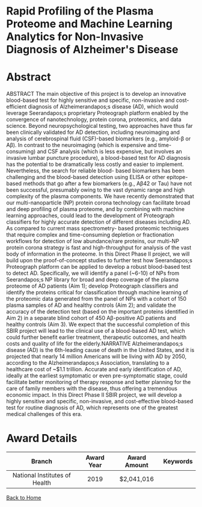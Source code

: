 
Rapid Profiling of the Plasma Proteome and Machine Learning Analytics for Non-Invasive Diagnosis of Alzheimer&#039;s Disease
============================================================================================================================

# Abstract


ABSTRACT
The main objective of this project is to develop an innovative blood-based test for highly sensitive and specific,
non-invasive and cost-efficient diagnosis of Alzheimerandapos;s disease (AD), which would leverage Seerandapos;s proprietary
Proteograph platform enabled by the convergence of nanotechnology, protein corona, proteomics, and data
science. Beyond neuropsychological testing, two approaches have thus far been clinically validated for AD
detection, including neuroimaging and analysis of cerebrospinal fluid (CSF)-based biomarkers (e.g., amyloid-β
or Aβ). In contrast to the neuroimaging (which is expensive and time-consuming) and CSF analysis (which is
less expensive, but involves an invasive lumbar puncture procedure), a blood-based test for AD diagnosis has
the potential to be dramatically less costly and easier to implement. Nevertheless, the search for reliable blood-
based biomarkers has been challenging and the blood-based detection using ELISA or other epitope-based
methods that go after a few biomarkers (e.g., Aβ42 or Tau) have not been successful, presumably owing to the
vast dynamic range and high complexity of the plasma components. We have recently demonstrated that our
multi-nanoparticle (NP) protein corona technology can facilitate broad and deep profiling of plasma proteome,
and by combining with machine learning approaches, could lead to the development of Proteograph classifiers
for highly accurate detection of different diseases including AD. As compared to current mass spectrometry-
based proteomic techniques that require complex and time-consuming depletion or fractionation workflows for
detection of low abundance/rare proteins, our multi-NP protein corona strategy is fast and high-throughput for
analysis of the vast body of information in the proteome. In this Direct Phase II project, we will build upon the
proof-of-concept studies to further test how Seerandapos;s Proteograph platform can be applied to develop a robust
blood-based test to detect AD. Specifically, we will identify a panel (~6-10) of NPs from Seerandapos;s NP library for
broad and deep coverage of the plasma proteome of AD patients (Aim 1); develop Proteograph classifiers and
identify the proteins critical for classification through machine learning of the proteomic data generated from
the panel of NPs with a cohort of 150 plasma samples of AD and healthy controls (Aim 2); and validate the
accuracy of the detection test (based on the important proteins identified in Aim 2) in a separate blind cohort of
450 Aβ-positive AD patients and healthy controls (Aim 3). We expect that the successful completion of this
SBIR project will lead to the clinical use of a blood-based AD test, which could further benefit earlier treatment,
therapeutic outcomes, and health costs and quality of life for the elderly.NARRATIVE
Alzheimerandapos;s disease (AD) is the 6th-leading cause of death in the United States, and it is projected that nearly
14 million Americans will be living with AD by 2050, according to the Alzheimerandapos;s Association, translating to a
healthcare cost of ~$1.1 trillion. Accurate and early identification of AD, ideally at the earliest symptomatic or
even pre-symptomatic stage, could facilitate better monitoring of therapy response and better planning for the
care of family members with the disease, thus offering a tremendous economic impact. In this Direct Phase II
SBIR project, we will develop a highly sensitive and specific, non-invasive, and cost-effective blood-based test
for routine diagnosis of AD, which represents one of the greatest medical challenges of this era.  

# Award Details

|Branch|Award Year|Award Amount|Keywords|
| :---: | :---: | :---: | :---: |
|National Institutes of Health|2019|$2,041,016||
  
  


[Back to Home](https://github.com/chrischow/dod_sbir_awards/JH/#2498)